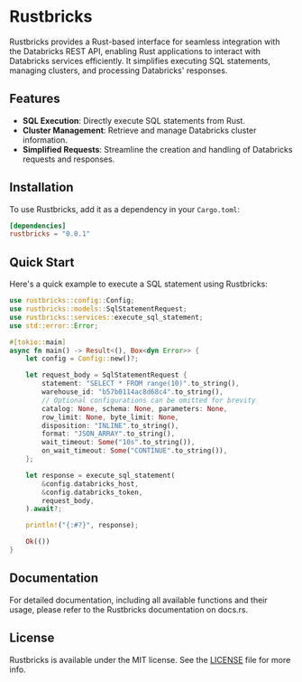 # Rustbricks

Rustbricks provides a Rust-based interface for seamless integration with the Databricks REST API, enabling Rust applications to interact with Databricks services efficiently. It simplifies executing SQL statements, managing clusters, and processing Databricks' responses.

## Features

- **SQL Execution**: Directly execute SQL statements from Rust.
- **Cluster Management**: Retrieve and manage Databricks cluster information.
- **Simplified Requests**: Streamline the creation and handling of Databricks requests and responses.

## Installation

To use Rustbricks, add it as a dependency in your `Cargo.toml`:

```toml
[dependencies]
rustbricks = "0.0.1"
```

## Quick Start

Here's a quick example to execute a SQL statement using Rustbricks:

```rust
use rustbricks::config::Config;
use rustbricks::models::SqlStatementRequest;
use rustbricks::services::execute_sql_statement;
use std::error::Error;

#[tokio::main]
async fn main() -> Result<(), Box<dyn Error>> {
    let config = Config::new()?;

    let request_body = SqlStatementRequest {
        statement: "SELECT * FROM range(10)".to_string(),
        warehouse_id: "b57b0114ac8d68c4".to_string(),
        // Optional configurations can be omitted for brevity
        catalog: None, schema: None, parameters: None,
        row_limit: None, byte_limit: None,
        disposition: "INLINE".to_string(),
        format: "JSON_ARRAY".to_string(),
        wait_timeout: Some("10s".to_string()),
        on_wait_timeout: Some("CONTINUE".to_string()),
    };

    let response = execute_sql_statement(
        &config.databricks_host,
        &config.databricks_token,
        request_body,
    ).await?;

    println!("{:#?}", response);

    Ok(())
}
```

## Documentation

For detailed documentation, including all available functions and their usage, please refer to the Rustbricks documentation on docs.rs.

## License

Rustbricks is available under the MIT license. See the [LICENSE](https://github.com/joezug/rustbricks/blob/main/LICENSE) file for more info.
